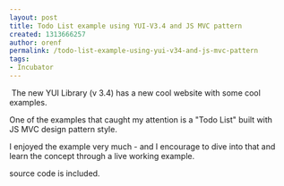 ```yaml
---
layout: post
title: Todo List example using YUI-V3.4 and JS MVC pattern
created: 1313666257
author: orenf
permalink: /todo-list-example-using-yui-v34-and-js-mvc-pattern
tags:
- Incubator
---
```

<p>&nbsp;The new YUI Library (v 3.4) has a new cool website with some cool examples.</p>
<p>One of the examples that caught my attention is a &quot;Todo List&quot; built with JS&nbsp;MVC design pattern style.</p>
<p>I enjoyed the example very much - and I encourage to dive into that and learn the concept through a live working example.</p>
<p>source code is included.</p>

